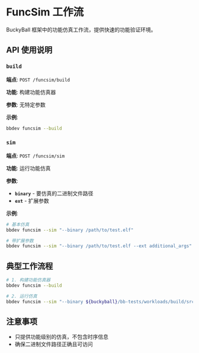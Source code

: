 # FuncSim 工作流

BuckyBall 框架中的功能仿真工作流，提供快速的功能验证环境。

## API 使用说明

### `build`
**端点**: `POST /funcsim/build`

**功能**: 构建功能仿真器

**参数**: 无特定参数

**示例**:
```bash
bbdev funcsim --build
```

### `sim`
**端点**: `POST /funcsim/sim`

**功能**: 运行功能仿真

**参数**:
- **`binary`** - 要仿真的二进制文件路径
- **`ext`** - 扩展参数

**示例**:
```bash
# 基本仿真
bbdev funcsim --sim "--binary /path/to/test.elf"

# 带扩展参数
bbdev funcsim --sim "--binary /path/to/test.elf --ext additional_args"
```

## 典型工作流程

```bash
# 1. 构建功能仿真器
bbdev funcsim --build

# 2. 运行仿真
bbdev funcsim --sim "--binary ${buckyball}/bb-tests/workloads/build/src/CTest/ctest_basic-baremetal"
```

## 注意事项

- 只提供功能级别的仿真，不包含时序信息
- 确保二进制文件路径正确且可访问
